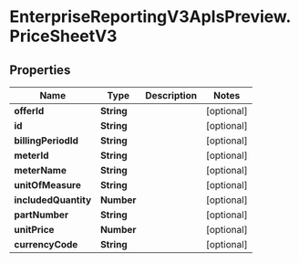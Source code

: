 # EnterpriseReportingV3ApIsPreview.PriceSheetV3

## Properties
Name | Type | Description | Notes
------------ | ------------- | ------------- | -------------
**offerId** | **String** |  | [optional] 
**id** | **String** |  | [optional] 
**billingPeriodId** | **String** |  | [optional] 
**meterId** | **String** |  | [optional] 
**meterName** | **String** |  | [optional] 
**unitOfMeasure** | **String** |  | [optional] 
**includedQuantity** | **Number** |  | [optional] 
**partNumber** | **String** |  | [optional] 
**unitPrice** | **Number** |  | [optional] 
**currencyCode** | **String** |  | [optional] 


